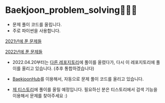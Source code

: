 # Baekjoon_problem_solving🌱🌹🌳

- 문제 풀이 코드를 올립니다.
- 주로 파이썬을 사용합니다.

[2021년에 푼 문제들](problem_lists/2021.md)


[2022년에 푼 문제들](problem_lists/2022.md)

- 2022.04.20부터는 [다른 레포지토리](https://github.com/tjdls111/Python_BOJ_PS)에 풀이를 올렸다가, 다시 이 레포지토리에 풀이를 올리고 있습니다. (추후 통합하겠습니다)

- [BaekjoonHub](https://github.com/BaekjoonHub/BaekjoonHub)를 이용해서, 자동으로 문제 풀이 코드를 올리고 있습니다.
- [제 티스토리](https://dalseoin.tistory.com/)에 풀이를 올릴 예정입니다. 필요하신 분은 티스토리에서 검색 기능을 이용해서 문제를 찾아주세요 :) 
